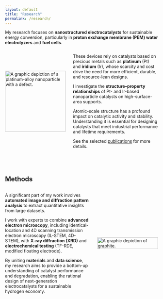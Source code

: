 ```yaml
---
layout: default
title: "Research"
permalink: /research/
---
```


My research focuses on **nanostructured electrocatalysts** for sustainable energy conversion, particularly in **proton exchange membrane (PEM) water electrolyzers** and **fuel cells**. 

<div style="display: flex; flex-wrap: wrap; gap: 1.5rem; align-items: center; margin-bottom: 2rem;">
  <!-- Left column (slightly wider) -->
  <div style="flex: 1; min-width: 200px;">
    <img src="/assets/img/NP-APB-square.png" alt="A graphic depiction of a platinum-alloy nanoparticle with a defect."
         style="width: 100%; max-width: 500px; aspect-ratio: 1 / 1; object-fit: cover;">
  </div>
  
  <!-- Right column -->
  <div style="flex: 1.8; min-width: 280px;">
    <p>These devices rely on catalysts based on precious metals such as <b>platinum</b> (Pt) and <b>iridium</b> (Ir), whose scarcity and cost drive the need for more efficient, durable, and resource-lean designs.</p>
    <p>I investigate the <b>structure–property relationships</b> of Pt- and Ir-based nanoparticle catalysts on high-surface-area supports.</p>
    <p>Atomic-scale structure has a profound impact on catalytic activity and stability. Understanding it is essential for designing catalysts that meet industrial performance and lifetime requirements.</p>
    <p>See the selected <a href="/publications/">publications</a> for more details.</p>
  </div>
  <br>
</div>

## Methods

<div style="display: flex; flex-wrap: wrap; gap: 1.5rem; align-items: center; margin-bottom: 2rem;">
  <!-- Left column (slightly wider) -->
  <div style="flex: 2.5; min-width: 280px;">
    <p>A significant part of my work involves <b>automated image and diffraction pattern analysis</b> to extract quantitative insights from large datasets.</p>
    <p>I work with experts to combine <b>advanced electron microscopy</b>, including identical-location and 4D scanning transmission electron microscopy (IL-STEM, 4D-STEM), with <b>X-ray diffraction (XRD)</b> and <b>electrochemical testing</b> (TF-RDE, modified floating electrode).</p>
    <p>By uniting <b>materials</b> and <b>data science</b>, my research aims to provide a bottom-up understanding of catalyst performance and degradation, enabling the rational design of next-generation electrocatalysts for a sustainable hydrogen economy.</p>
  </div>
  
  <!-- Right column -->
  <div style="flex: 1; min-width: 200px;">
    <img src="/assets/img/graphite2.png" alt="A graphic depiction of graphite."
         style="width: 100%; max-width: 500px; object-fit: cover;">
  </div>
</div>
